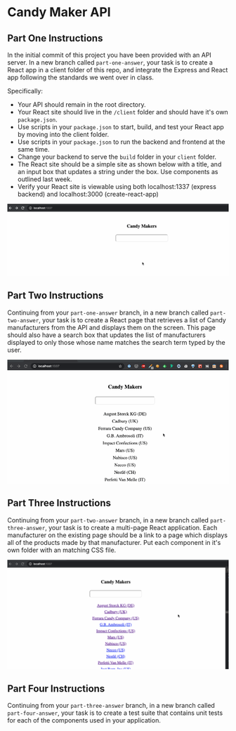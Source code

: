 # Candy Maker API

## Part One Instructions
In the initial commit of this project you have been provided with an API server. In a new branch called `part-one-answer`, your task is to create a React app in a client folder of this repo, and integrate the Express and React app following the standards we went over in class.

Specifically:
- Your API should remain in the root directory.
- Your React site should live in the `/client` folder and should have it's own `package.json`.
- Use scripts in your `package.json` to start, build, and test your React app by moving into the client folder.
- Use scripts in your `package.json` to run the backend and frontend at the same time.
- Change your backend to serve the `build` folder in your `client` folder.
- The React site should be a simple site as shown below with a title, and an input box that updates a string under the box. Use components as outlined last week.
- Verify your React site is viewable using both localhost:1337 (express backend) and localhost:3000 (create-react-app)

![image](./part1.gif)

## Part Two Instructions
Continuing from your `part-one-answer` branch, in a new branch called `part-two-answer`, your task is to create a React page that retrieves a list of Candy manufacturers from the API and displays them on the screen. This page should also have a search box that updates the list of manufacturers displayed to only those whose name matches the search term typed by the user.

![image](./part2.gif)

## Part Three Instructions
Continuing from your `part-two-answer` branch, in a new branch called `part-three-answer`, your task is to create a multi-page React application. Each manufacturer on the existing page should be a link to a page which displays all of the products made by that manufacturer. Put each component in it's own folder with an matching CSS file.

![image](./part3.gif)

## Part Four Instructions
Continuing from your `part-three-answer` branch, in a new branch called `part-four-answer`, your task is to create a test suite that contains unit tests for each of the components used in your application.
